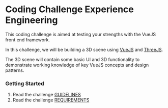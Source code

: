 Coding Challenge Experience Engineering
======================

This coding challenge is aimed at testing your strengths with the VueJS front end framework. 

In this challenge, we will be building a 3D scene using [VueJS](https://vuejs.org/) and [ThreeJS](http://threejs.org/). 

The 3D scene will contain some basic UI and 3D functionality to demonstrate working knowledge of key VueJS concepts and design patterns. 

### Getting Started
1. Read the challenge [GUIDELINES](guidelines.md)
2. Read the challenge [REQUIREMENTS](requirements.md)



